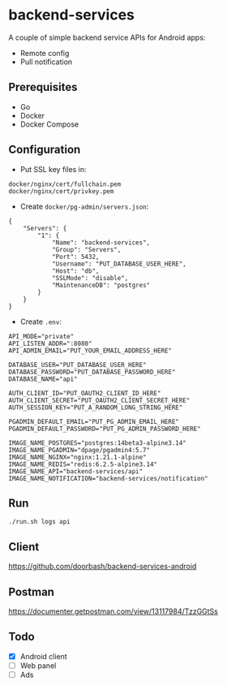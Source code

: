 # backend-services
A couple of simple backend service APIs for Android apps:
- Remote config
- Pull notification 

## Prerequisites
- Go
- Docker
- Docker Compose

## Configuration
- Put SSL key files in:
```
docker/nginx/cert/fullchain.pem
docker/nginx/cert/privkey.pem
```

- Create `docker/pg-admin/servers.json`:
```
{
    "Servers": {
        "1": {
            "Name": "backend-services",
            "Group": "Servers",
            "Port": 5432,
            "Username": "PUT_DATABASE_USER_HERE",
            "Host": "db",
            "SSLMode": "disable",
            "MaintenanceDB": "postgres"
        }
    }
}
```

- Create `.env`:
```
API_MODE="private"
API_LISTEN_ADDR=":8080"
API_ADMIN_EMAIL="PUT_YOUR_EMAIL_ADDRESS_HERE"

DATABASE_USER="PUT_DATABASE_USER_HERE"
DATABASE_PASSWORD="PUT_DATABASE_PASSWORD_HERE"
DATABASE_NAME="api"

AUTH_CLIENT_ID="PUT_OAUTH2_CLIENT_ID_HERE"
AUTH_CLIENT_SECRET="PUT_OAUTH2_CLIENT_SECRET_HERE"
AUTH_SESSION_KEY="PUT_A_RANDOM_LONG_STRING_HERE"

PGADMIN_DEFAULT_EMAIL="PUT_PG_ADMIN_EMAIL_HERE"
PGADMIN_DEFAULT_PASSWORD="PUT_PG_ADMIN_PASSWORD_HERE"

IMAGE_NAME_POSTGRES="postgres:14beta3-alpine3.14"
IMAGE_NAME_PGADMIN="dpage/pgadmin4:5.7"
IMAGE_NAME_NGINX="nginx:1.21.1-alpine"
IMAGE_NAME_REDIS="redis:6.2.5-alpine3.14"
IMAGE_NAME_API="backend-services/api"
IMAGE_NAME_NOTIFICATION="backend-services/notification"
```

## Run
```
./run.sh logs api
```

## Client
https://github.com/doorbash/backend-services-android

## Postman
https://documenter.getpostman.com/view/13117984/TzzGGtSs

## Todo
- [x] Android client
- [ ] Web panel
- [ ] Ads